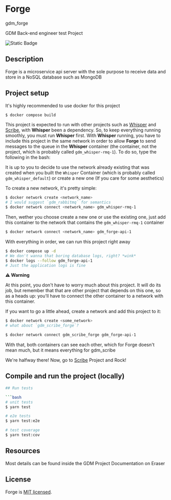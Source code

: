 # Forge
gdm_forge

GDM Back-end engineer test Project

![Static Badge](https://img.shields.io/badge/Converage-0%25-green)

## Description

Forge is a microservice api server with the sole purpose to receive data and store in a 
NoSQL database such as MongoDB

## Project setup

It's highly recommended to use docker for this project

```bash
$ docker compose build
```

This project is expected to run with other projects such as [Whisper](https://github.com/LucasRodriguesOliveira/gdm_whisper) and [Scribe](https://github.com/LucasRodriguesOliveira/gdm_scribe), with **Whisper** been a dependency. So, to keep everything running smoothly, you must run **Whisper** first. With **Whisper** running, you have to include this project in the same network in order to allow **Forge** to send messages to the queue in the **Whisper** container (the container, not the project, which is probably called `gdm_whisper-rmq-1`). To do so, type the following in the bash:

It is up to you to decide to use the network already existing that was created when you built the `Whisper` Container (which is probably called `gdm_whisper_default`) or create a new one (If you care for some aesthetics)

To create a new network, it's pretty simple:

```bash
$ docker network create <network_name>
# I would suggest `gdm_rabbitmq` for semantics
$ docker network connect <network_name> gdm_whisper-rmq-1
```

Then, wether you choose create a new one or use the existing one, just add this container to the network that contains the `gdm_whisper-rmq-1` container

```bash
$ docker network connect <network_name> gdm_forge-api-1
```

With everything in order, we can run this project right away

```bash
$ docker compose up -d
# We don't wanna that boring database logs, right? *wink*
$ docker logs --follow gdm_forge-api-1
# Just the application logs is fine
```

**⚠️ Warning**

At this point, you don't have to worry much about this project. It will do its job, but remember that that are other project that depends on this one, so as a heads up: you'll have to connect the other container to a network with this container.

If you want to go a little ahead, create a network and add this project to it:

```bash
$ docker network create <some_network>
# what about `gdm_scribe_forge`?

$ docker network connect gdm_scribe_forge gdm_forge-api-1
```

With that, both containers can see each other, which for Forge doesn't mean much, but 
it means everything for gdm_scribe

We're halfway there! Now, go to [Scribe](https://github.com/LucasRodriguesOliveira/gdm_scribe) Project and Rock!

## Compile and run the project (locally)

```bash
## Run tests

```bash
# unit tests
$ yarn test

# e2e tests
$ yarn test:e2e

# test coverage
$ yarn test:cov
```

## Resources

Most details can be found inside the GDM Project Documentation on Eraser

## License

Forge is [MIT licensed](https://github.com/LucasRodriguesOliveira/gdm_forge/blob/master/LICENSE).
